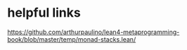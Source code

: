 # helpful links

<https://github.com/arthurpaulino/lean4-metaprogramming-book/blob/master/temp/monad-stacks.lean/>